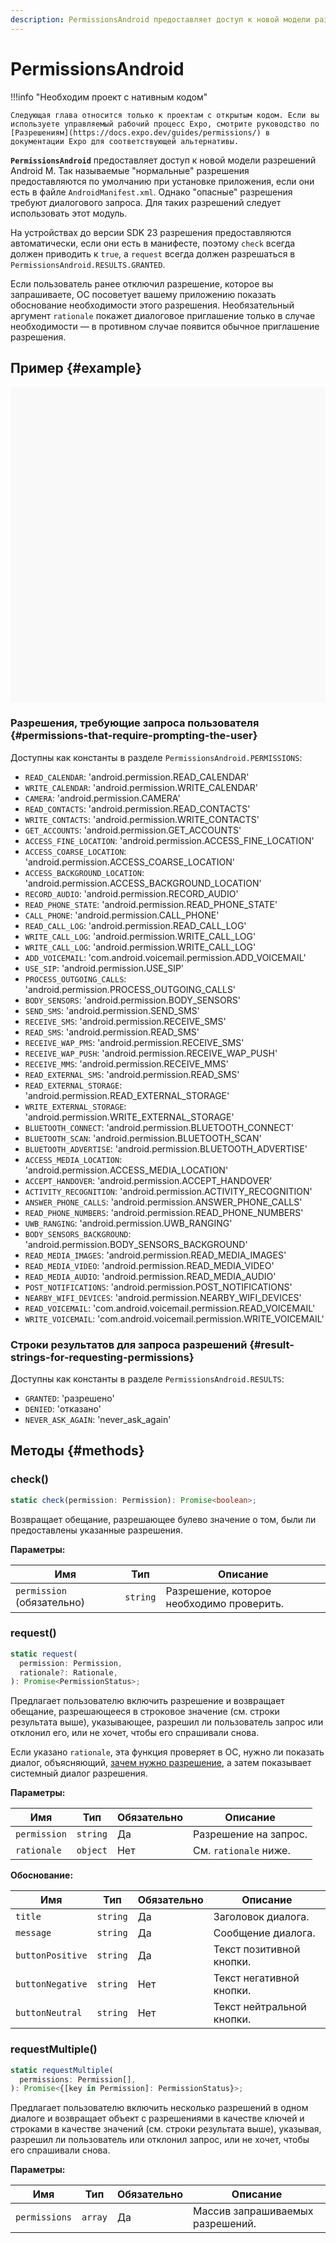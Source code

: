 ```yaml
---
description: PermissionsAndroid предоставляет доступ к новой модели разрешений Android M
---
```


# PermissionsAndroid

!!!info "Необходим проект с нативным кодом"

    Следующая глава относится только к проектам с открытым кодом. Если вы используете управляемый рабочий процесс Expo, смотрите руководство по [Разрешениям](https://docs.expo.dev/guides/permissions/) в документации Expo для соответствующей альтернативы.

**`PermissionsAndroid`** предоставляет доступ к новой модели разрешений Android M. Так называемые "нормальные" разрешения предоставляются по умолчанию при установке приложения, если они есть в файле `AndroidManifest.xml`. Однако "опасные" разрешения требуют диалогового запроса. Для таких разрешений следует использовать этот модуль.

На устройствах до версии SDK 23 разрешения предоставляются автоматически, если они есть в манифесте, поэтому `check` всегда должен приводить к `true`, а `request` всегда должен разрешаться в `PermissionsAndroid.RESULTS.GRANTED`.

Если пользователь ранее отключил разрешение, которое вы запрашиваете, ОС посоветует вашему приложению показать обоснование необходимости этого разрешения. Необязательный аргумент `rationale` покажет диалоговое приглашение только в случае необходимости — в противном случае появится обычное приглашение разрешения.

## Пример {#example}

<div data-snack-id="@bndby/permissionsandroid-example" data-snack-platform="web" data-snack-preview="true" data-snack-theme="light" style="overflow:hidden;background:#F9F9F9;border:1px solid var(--color-border);border-radius:4px;height:505px;width:100%"></div>

### Разрешения, требующие запроса пользователя {#permissions-that-require-prompting-the-user}

Доступны как константы в разделе `PermissionsAndroid.PERMISSIONS`:

-   `READ_CALENDAR`: 'android.permission.READ_CALENDAR'
-   `WRITE_CALENDAR`: 'android.permission.WRITE_CALENDAR'
-   `CAMERA`: 'android.permission.CAMERA'
-   `READ_CONTACTS`: 'android.permission.READ_CONTACTS'
-   `WRITE_CONTACTS`: 'android.permission.WRITE_CONTACTS'
-   `GET_ACCOUNTS`: 'android.permission.GET_ACCOUNTS'
-   `ACCESS_FINE_LOCATION`: 'android.permission.ACCESS_FINE_LOCATION'
-   `ACCESS_COARSE_LOCATION`: 'android.permission.ACCESS_COARSE_LOCATION'
-   `ACCESS_BACKGROUND_LOCATION`: 'android.permission.ACCESS_BACKGROUND_LOCATION'
-   `RECORD_AUDIO`: 'android.permission.RECORD_AUDIO'
-   `READ_PHONE_STATE`: 'android.permission.READ_PHONE_STATE'
-   `CALL_PHONE`: 'android.permission.CALL_PHONE'
-   `READ_CALL_LOG`: 'android.permission.READ_CALL_LOG'
-   `WRITE_CALL_LOG`: 'android.permission.WRITE_CALL_LOG'
-   `WRITE_CALL_LOG`: 'android.permission.WRITE_CALL_LOG'
-   `ADD_VOICEMAIL`: 'com.android.voicemail.permission.ADD_VOICEMAIL'
-   `USE_SIP`: 'android.permission.USE_SIP'
-   `PROCESS_OUTGOING_CALLS`: 'android.permission.PROCESS_OUTGOING_CALLS'
-   `BODY_SENSORS`: 'android.permission.BODY_SENSORS'
-   `SEND_SMS`: 'android.permission.SEND_SMS'
-   `RECEIVE_SMS`: 'android.permission.RECEIVE_SMS'
-   `READ_SMS`: 'android.permission.READ_SMS'
-   `RECEIVE_WAP_PMS`: 'android.permission.RECEIVE_SMS'
-   `RECEIVE_WAP_PUSH`: 'android.permission.RECEIVE_WAP_PUSH'
-   `RECEIVE_MMS`: 'android.permission.RECEIVE_MMS'
-   `READ_EXTERNAL_SMS`: 'android.permission.READ_SMS'
-   `READ_EXTERNAL_STORAGE`: 'android.permission.READ_EXTERNAL_STORAGE'
-   `WRITE_EXTERNAL_STORAGE`: 'android.permission.WRITE_EXTERNAL_STORAGE'
-   `BLUETOOTH_CONNECT`: 'android.permission.BLUETOOTH_CONNECT'
-   `BLUETOOTH_SCAN`: 'android.permission.BLUETOOTH_SCAN'
-   `BLUETOOTH_ADVERTISE`: 'android.permission.BLUETOOTH_ADVERTISE'
-   `ACCESS_MEDIA_LOCATION`: 'android.permission.ACCESS_MEDIA_LOCATION'
-   `ACCEPT_HANDOVER`: 'android.permission.ACCEPT_HANDOVER'
-   `ACTIVITY_RECOGNITION`: 'android.permission.ACTIVITY_RECOGNITION'
-   `ANSWER_PHONE_CALLS`: 'android.permission.ANSWER_PHONE_CALLS'
-   `READ_PHONE_NUMBERS`: 'android.permission.READ_PHONE_NUMBERS'
-   `UWB_RANGING`: 'android.permission.UWB_RANGING'
-   `BODY_SENSORS_BACKGROUND`: 'android.permission.BODY_SENSORS_BACKGROUND'
-   `READ_MEDIA_IMAGES`: 'android.permission.READ_MEDIA_IMAGES'
-   `READ_MEDIA_VIDEO`: 'android.permission.READ_MEDIA_VIDEO'
-   `READ_MEDIA_AUDIO`: 'android.permission.READ_MEDIA_AUDIO'
-   `POST_NOTIFICATIONS`: 'android.permission.POST_NOTIFICATIONS'
-   `NEARBY_WIFI_DEVICES`: 'android.permission.NEARBY_WIFI_DEVICES'
-   `READ_VOICEMAIL`: 'com.android.voicemail.permission.READ_VOICEMAIL'
-   `WRITE_VOICEMAIL`: 'com.android.voicemail.permission.WRITE_VOICEMAIL'

### Строки результатов для запроса разрешений {#result-strings-for-requesting-permissions}

Доступны как константы в разделе `PermissionsAndroid.RESULTS`:

-   `GRANTED`: 'разрешено'
-   `DENIED`: 'отказано'
-   `NEVER_ASK_AGAIN`: 'never_ask_again'

## Методы {#methods}

### check()

```ts
static check(permission: Permission): Promise<boolean>;
```

Возвращает обещание, разрешающее булево значение о том, были ли предоставлены указанные разрешения.

**Параметры:**

| Имя                        | Тип      | Описание                                  |
| -------------------------- | -------- | ----------------------------------------- |
| `permission` (обязательно) | `string` | Разрешение, которое необходимо проверить. |

### request()

```ts
static request(
  permission: Permission,
  rationale?: Rationale,
): Promise<PermissionStatus>;
```

Предлагает пользователю включить разрешение и возвращает обещание, разрешающееся в строковое значение (см. строки результата выше), указывающее, разрешил ли пользователь запрос или отклонил его, или не хочет, чтобы его спрашивали снова.

Если указано `rationale`, эта функция проверяет в ОС, нужно ли показать диалог, объясняющий, [зачем нужно разрешение](https://developer.android.com/training/permissions/requesting.html#explain), а затем показывает системный диалог разрешения.

**Параметры:**

| Имя          | Тип      | Обязательно | Описание              |
| ------------ | -------- | ----------- | --------------------- |
| `permission` | `string` | Да          | Разрешение на запрос. |
| `rationale`  | `object` | Нет         | См. `rationale` ниже. |

**Обоснование:**

| Имя              | Тип      | Обязательно | Описание                  |
| ---------------- | -------- | ----------- | ------------------------- |
| `title`          | `string` | Да          | Заголовок диалога.        |
| `message`        | `string` | Да          | Сообщение диалога.        |
| `buttonPositive` | `string` | Да          | Текст позитивной кнопки.  |
| `buttonNegative` | `string` | Нет         | Текст негативной кнопки.  |
| `buttonNeutral`  | `string` | Нет         | Текст нейтральной кнопки. |

### requestMultiple()

```ts
static requestMultiple(
  permissions: Permission[],
): Promise<{[key in Permission]: PermissionStatus}>;
```

Предлагает пользователю включить несколько разрешений в одном диалоге и возвращает объект с разрешениями в качестве ключей и строками в качестве значений (см. строки результата выше), указывая, разрешил ли пользователь или отклонил запрос, или не хочет, чтобы его спрашивали снова.

**Параметры:**

| Имя           | Тип     | Обязательно | Описание                         |
| ------------- | ------- | ----------- | -------------------------------- |
| `permissions` | `array` | Да          | Массив запрашиваемых разрешений. |
